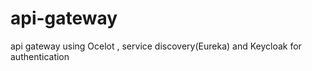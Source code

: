 # api-gateway

api gateway using Ocelot , service discovery(Eureka) and Keycloak for authentication
